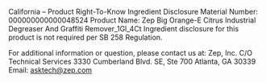  
 
 
California – Product Right-To-Know Ingredient Disclosure 
Material Number: 000000000000048524 
Product Name: Zep Big Orange-E Citrus Industrial Degreaser And Graffiti Remover_1Gl_4Ct 
Ingredient disclosure for this product is not required per SB 258 Regulation. 
 
For additional information or question, please contact us at: 
Zep, Inc. 
C/O Technical Services 
3330 Cumberland Blvd. SE, Ste 700 
Atlanta, GA 30339 
Email: asktech@zep.com 
 
 
 
 
